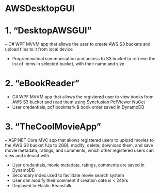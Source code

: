 # AWSDesktopGUI
 
# 1.	“DesktopAWSGUI” 
– C# WPF MVVM app that allows the user to create AWS S3 buckets and upload files to it from local device 
- Programmatical communication and access to S3 bucket to retrieve the list of items in selected bucket, with their name and size

# 2.	“eBookReader”
- C# WPF MVVM app that allows the registered user to view books from AWS S3 bucket and read them using Syncfusion PdfViewer NuGet
- User credentials, pdf bookmark & book order saved in DynamoDB

# 3.	“TheCoolMovieApp” 
– ASP.NET Core MVC app that allows registered users to upload movies to the AWS S3 bucket (Up to 2GB), modify, delete, download them, and save movie metadata, ratings, and comments, which other registered users can view and interact with
- User credentials, movie metadata, ratings, comments are saved in DynamoDB
- Secondary index used to facilitate movie search system
- User can modify their comment if creation date is < 24hrs
- Deployed to Elastic Beanstalk

